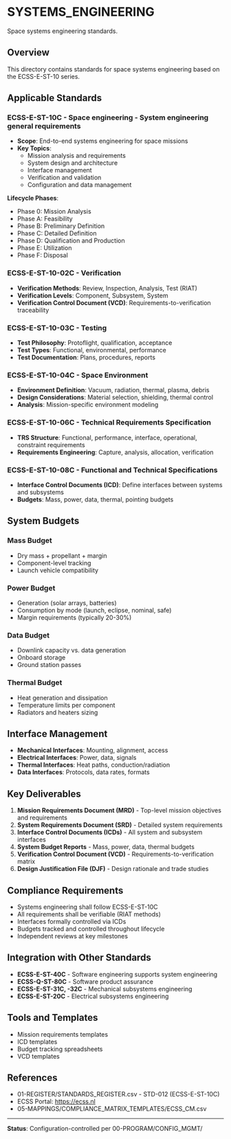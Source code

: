 # SYSTEMS_ENGINEERING

Space systems engineering standards.

## Overview

This directory contains standards for space systems engineering based on the ECSS-E-ST-10 series.

## Applicable Standards

### ECSS-E-ST-10C - Space engineering - System engineering general requirements
- **Scope**: End-to-end systems engineering for space missions
- **Key Topics**:
  - Mission analysis and requirements
  - System design and architecture
  - Interface management
  - Verification and validation
  - Configuration and data management

**Lifecycle Phases**:
- Phase 0: Mission Analysis
- Phase A: Feasibility
- Phase B: Preliminary Definition
- Phase C: Detailed Definition
- Phase D: Qualification and Production
- Phase E: Utilization
- Phase F: Disposal

### ECSS-E-ST-10-02C - Verification
- **Verification Methods**: Review, Inspection, Analysis, Test (RIAT)
- **Verification Levels**: Component, Subsystem, System
- **Verification Control Document (VCD)**: Requirements-to-verification traceability

### ECSS-E-ST-10-03C - Testing
- **Test Philosophy**: Protoflight, qualification, acceptance
- **Test Types**: Functional, environmental, performance
- **Test Documentation**: Plans, procedures, reports

### ECSS-E-ST-10-04C - Space Environment
- **Environment Definition**: Vacuum, radiation, thermal, plasma, debris
- **Design Considerations**: Material selection, shielding, thermal control
- **Analysis**: Mission-specific environment modeling

### ECSS-E-ST-10-06C - Technical Requirements Specification
- **TRS Structure**: Functional, performance, interface, operational, constraint requirements
- **Requirements Engineering**: Capture, analysis, allocation, verification

### ECSS-E-ST-10-08C - Functional and Technical Specifications
- **Interface Control Documents (ICD)**: Define interfaces between systems and subsystems
- **Budgets**: Mass, power, data, thermal, pointing budgets

## System Budgets

### Mass Budget
- Dry mass + propellant + margin
- Component-level tracking
- Launch vehicle compatibility

### Power Budget
- Generation (solar arrays, batteries)
- Consumption by mode (launch, eclipse, nominal, safe)
- Margin requirements (typically 20-30%)

### Data Budget
- Downlink capacity vs. data generation
- Onboard storage
- Ground station passes

### Thermal Budget
- Heat generation and dissipation
- Temperature limits per component
- Radiators and heaters sizing

## Interface Management

- **Mechanical Interfaces**: Mounting, alignment, access
- **Electrical Interfaces**: Power, data, signals
- **Thermal Interfaces**: Heat paths, conduction/radiation
- **Data Interfaces**: Protocols, data rates, formats

## Key Deliverables

1. **Mission Requirements Document (MRD)** - Top-level mission objectives and requirements
2. **System Requirements Document (SRD)** - Detailed system requirements
3. **Interface Control Documents (ICDs)** - All system and subsystem interfaces
4. **System Budget Reports** - Mass, power, data, thermal budgets
5. **Verification Control Document (VCD)** - Requirements-to-verification matrix
6. **Design Justification File (DJF)** - Design rationale and trade studies

## Compliance Requirements

- Systems engineering shall follow ECSS-E-ST-10C
- All requirements shall be verifiable (RIAT methods)
- Interfaces formally controlled via ICDs
- Budgets tracked and controlled throughout lifecycle
- Independent reviews at key milestones

## Integration with Other Standards

- **ECSS-E-ST-40C** - Software engineering supports system engineering
- **ECSS-Q-ST-80C** - Software product assurance
- **ECSS-E-ST-31C, -32C** - Mechanical subsystems engineering
- **ECSS-E-ST-20C** - Electrical subsystems engineering

## Tools and Templates

- Mission requirements templates
- ICD templates
- Budget tracking spreadsheets
- VCD templates

## References

- 01-REGISTER/STANDARDS_REGISTER.csv - STD-012 (ECSS-E-ST-10C)
- ECSS Portal: https://ecss.nl
- 05-MAPPINGS/COMPLIANCE_MATRIX_TEMPLATES/ECSS_CM.csv

---

**Status**: Configuration-controlled per 00-PROGRAM/CONFIG_MGMT/
